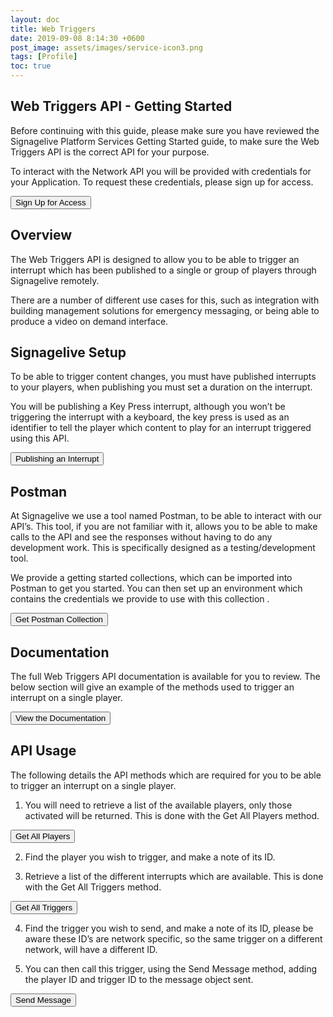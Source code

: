 ```yaml
---
layout: doc
title: Web Triggers
date: 2019-09-08 8:14:30 +0600
post_image: assets/images/service-icon3.png
tags: [Profile]
toc: true
---
```

## Web Triggers API - Getting Started

Before continuing with this guide, please make sure you have reviewed the Signagelive Platform Services Getting Started guide, to make sure the Web Triggers API is the correct API for your purpose.

To interact with the Network API you will be provided with credentials for your Application. To request these credentials, please sign up for access.

<button name="button" onclick="https://build.signagelive.com/sign-up">Sign Up for Access</button>

## Overview

The Web Triggers API is designed to allow you to be able to trigger an interrupt which has been published to a single or group of players through Signagelive remotely.

There are a number of different use cases for this, such as integration with building management solutions for emergency messaging, or being able to produce a video on demand interface.

## Signagelive Setup

To be able to trigger content changes, you must have published interrupts to your players, when publishing you must set a duration on the interrupt.

You will be publishing a Key Press interrupt, although you won’t be triggering the interrupt with a keyboard, the key press is used as an identifier to tell the player which content to play for an interrupt triggered using this API.

<button name="button" onclick="https://support.signagelive.com/hc/en-us/articles/115003459152">Publishing an Interrupt</button>

## Postman

At Signagelive we use a tool named Postman, to be able to interact with our API’s. This tool, if you are not familiar with it, allows you to be able to make calls to the API and see the responses without having to do any development work. This is specifically designed as a testing/development tool.

We provide a getting started collections, which can be imported into Postman to get you started. You can then set up an environment which contains the credentials we provide to use with this collection .

<button name="button" onclick="https://drive.google.com/open?id=1i3zapTXPtQ17XJqVNP0RfoC05X0t0Gsb">Get Postman Collection</button>

## Documentation

The full Web Triggers API documentation is available for you to review. The below section will give an example of the methods used to trigger an interrupt on a single player.

<button name="button" onclick="https://build.signagelive.com/api/web-triggers-api/">View the Documentation</button>

## API Usage

The following details the API methods which are required for you to be able to trigger an interrupt on a single player.

1. You will need to retrieve a list of the available players, only those activated will be returned. This is done with the Get All Players method.

<button name="button" onclick="http://build.signagelive.com/api/web-triggers-api/#players-3">Get All Players</button>

2. Find the player you wish to trigger, and make a note of its ID.

3. Retrieve a list of the different interrupts which are available. This is done with the Get All Triggers method.

<button name="button" onclick="http://build.signagelive.com/api/web-triggers-api/#triggers-3">Get All Triggers</button>

4. Find the trigger you wish to send, and make a note of its ID, please be aware these ID’s are network specific, so the same trigger on a different network, will have a different ID.

5. You can then call this trigger, using the Send Message method, adding the player ID and trigger ID to the message object sent.

<button name="button" onclick="http://build.signagelive.com/api/web-triggers-api/#messages-3/">Send Message</button>